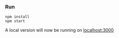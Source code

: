 ### Run

```
npm install
npm start
```

A local version will now be running on [localhost:3000](http://localhost:3000)
